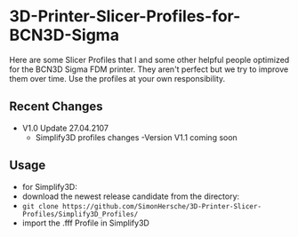 # 3D-Printer-Slicer-Profiles-for-BCN3D-Sigma

Here are some Slicer Profiles that I and some other helpful people optimized for the BCN3D Sigma FDM printer.
They aren't perfect but we try to improve them over time.
Use the profiles at your own responsibility.

## Recent Changes
- V1.0 Update 27.04.2107
  - Simplify3D profiles changes
  -Version V1.1 coming soon
  
## Usage

- for Simplify3D:
- download the newest release candidate from the directory:
- `git clone https://github.com/SimonHersche/3D-Printer-Slicer-Profiles/Simplify3D_Profiles/`
- import the .fff Profile in Simplify3D
